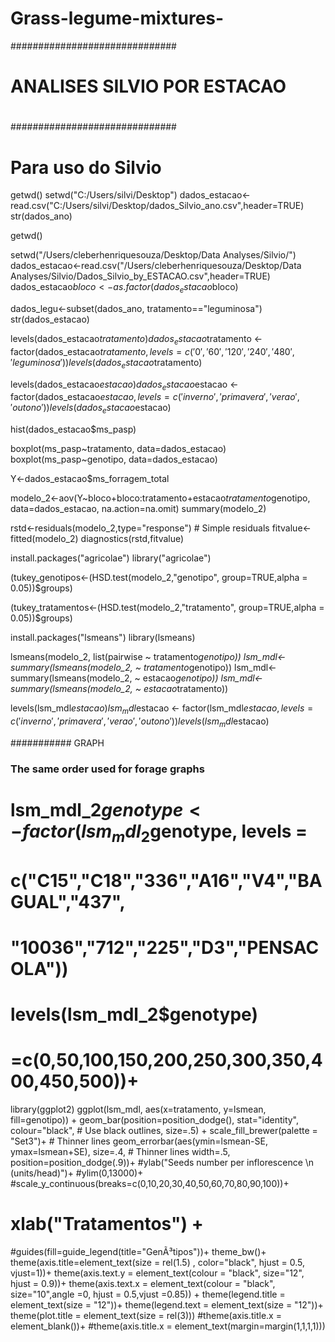 # Grass-legume-mixtures-
##############################
# ANALISES SILVIO POR ESTACAO
# 
##############################
# Para uso do Silvio
getwd()
setwd("C:/Users/silvi/Desktop")
dados_estacao<-read.csv("C:/Users/silvi/Desktop/dados_Silvio_ano.csv",header=TRUE)
str(dados_ano)


getwd()

setwd("/Users/cleberhenriquesouza/Desktop/Data Analyses/Silvio/")
dados_estacao<-read.csv("/Users/cleberhenriquesouza/Desktop/Data Analyses/Silvio/Dados_Silvio_by_ESTACAO.csv",header=TRUE)
dados_estacao$bloco<-as.factor(dados_estacao$bloco)

dados_legu<-subset(dados_ano, tratamento=="leguminosa")
str(dados_estacao)

levels(dados_estacao$tratamento)
dados_estacao$tratamento <- factor(dados_estacao$tratamento, levels = c('0', '60', '120', '240', '480', 'leguminosa'))
levels(dados_estacao$tratamento)

levels(dados_estacao$estacao)
dados_estacao$estacao <- factor(dados_estacao$estacao, levels = c('inverno', 'primavera', 'verao','outono'))
levels(dados_estacao$estacao)


hist(dados_estacao$ms_pasp)

boxplot(ms_pasp~tratamento, data=dados_estacao)
boxplot(ms_pasp~genotipo, data=dados_estacao)

Y<-dados_estacao$ms_forragem_total


modelo_2<-aov(Y~bloco+bloco:tratamento+estacao*tratamento*genotipo, 
              data=dados_estacao, na.action=na.omit)
summary(modelo_2) 



rstd<-residuals(modelo_2,type="response")  # Simple residuals
fitvalue<-fitted(modelo_2)
diagnostics(rstd,fitvalue)

install.packages("agricolae")
library("agricolae")

(tukey_genotipos<-(HSD.test(modelo_2,"genotipo", group=TRUE,alpha = 0.05))$groups)

(tukey_tratamentos<-(HSD.test(modelo_2,"tratamento", group=TRUE,alpha = 0.05))$groups)

install.packages("lsmeans")
library(lsmeans)

lsmeans(modelo_2, list(pairwise ~ tratamento*genotipo))
lsm_mdl<-summary(lsmeans(modelo_2, ~ tratamento*genotipo))
lsm_mdl<-summary(lsmeans(modelo_2, ~ estacao*genotipo))
lsm_mdl<-summary(lsmeans(modelo_2, ~ estacao*tratamento))

levels(lsm_mdl$estacao)
lsm_mdl$estacao <- factor(lsm_mdl$estacao, levels = c('inverno', 'primavera', 'verao','outono'))
levels(lsm_mdl$estacao)

########### GRAPH
### The same order used for forage graphs
# lsm_mdl_2$genotype<- factor(lsm_mdl_2$genotype, levels = 
#                               c("C15","C18","336","A16","V4","BAGUAL","437",
#                                 "10036","712","225","D3","PENSACOLA"))
# levels(lsm_mdl_2$genotype)

# =c(0,50,100,150,200,250,300,350,400,450,500))+
library(ggplot2)
ggplot(lsm_mdl, aes(x=tratamento, y=lsmean, fill=genotipo)) + 
  geom_bar(position=position_dodge(), stat="identity",
           colour="black", # Use black outlines,
           size=.5) + scale_fill_brewer(palette = "Set3")+      # Thinner lines 
  geom_errorbar(aes(ymin=lsmean-SE, ymax=lsmean+SE),
                size=.4,    # Thinner lines
                width=.5,
                position=position_dodge(.9))+ 
  #ylab("Seeds number per inflorescence \n (units/head)")+ 
  #ylim(0,13000)+
  #scale_y_continuous(breaks=c(0,10,20,30,40,50,60,70,80,90,100))+
 # xlab("Tratamentos") +
  #guides(fill=guide_legend(title="GenÃ³tipos"))+
  theme_bw()+
  theme(axis.title=element_text(size = rel(1.5) , color="black", hjust = 0.5, vjust=1))+ 
  theme(axis.text.y = element_text(colour = "black", size="12", hjust = 0.9))+ 
  theme(axis.text.x = element_text(colour = "black", size="10",angle =0, hjust = 0.5,vjust =0.85)) +
  theme(legend.title = element_text(size = "12"))+
  theme(legend.text = element_text(size = "12"))+ 
  theme(plot.title = element_text(size = rel(3)))
#theme(axis.title.x = element_blank())+
#theme(axis.title.x = element_text(margin=margin(1,1,1,1)))

